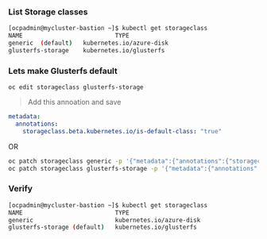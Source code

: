 
### List Storage classes

```sh
[ocpadmin@mycluster-bastion ~]$ kubectl get storageclass
NAME                          TYPE
generic  (default)   kubernetes.io/azure-disk
glusterfs-storage    kubernetes.io/glusterfs
```

### Lets make Glusterfs default
```
oc edit storageclass glusterfs-storage
```
> Add this annoation and save   
```yaml
metadata:
  annotations:
    storageclass.beta.kubernetes.io/is-default-class: "true"
```
OR

```sh
oc patch storageclass generic -p '{"metadata":{"annotations":{"storageclass.beta.kubernetes.io/is-default-class":"false"}}}'
oc patch storageclass glusterfs-storage -p '{"metadata":{"annotations":{"storageclass.beta.kubernetes.io/is-default-class":"true"}}}'
```

### Verify
```sh
[ocpadmin@mycluster-bastion ~]$ kubectl get storageclass
NAME                          TYPE
generic                       kubernetes.io/azure-disk
glusterfs-storage (default)   kubernetes.io/glusterfs
```

